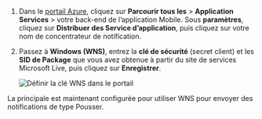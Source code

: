 
1. Dans le [portail Azure](https://portal.azure.com/), cliquez sur **Parcourir tous les** > **Application Services** > votre back-end de l’application Mobile. Sous **paramètres**, cliquez sur **Distribuer des Service d’application**, puis cliquez sur votre nom de concentrateur de notification.

2. Passez à **Windows (WNS)**, entrez la **clé de sécurité** (secret client) et les **SID de Package** que vous avez obtenue à partir du site de services Microsoft Live, puis cliquez sur **Enregistrer**.

    ![Définir la clé WNS dans le portail](./media/app-service-mobile-configure-wns/mobile-push-wns-credentials.png)

La principale est maintenant configurée pour utiliser WNS pour envoyer des notifications de type Pousser.

